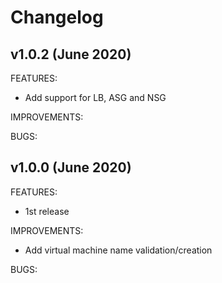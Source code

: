 # Changelog
## v1.0.2 (June 2020)

FEATURES:

* Add support for LB, ASG and NSG

IMPROVEMENTS:

BUGS:

## v1.0.0 (June 2020)

FEATURES:

* 1st release

IMPROVEMENTS:

* Add virtual machine name validation/creation

BUGS:
